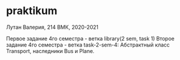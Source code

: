 # praktikum
Лутан Валерия, 214 ВМК, 2020-2021

Первое задание 4го семестра - ветка library(2 sem, task 1)
Второе задание 4го семестра - ветка task-2-sem-4:
Абстрактный класс Transport, наследники Bus и Plane. 
